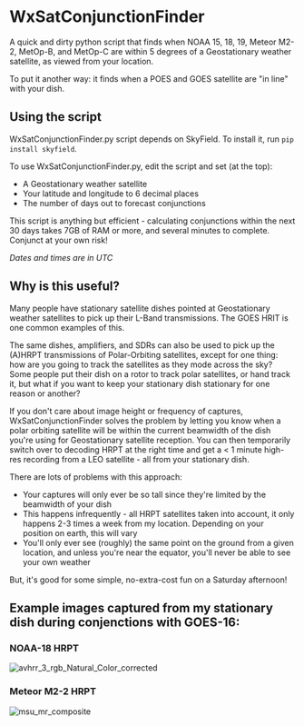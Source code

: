 # WxSatConjunctionFinder
A quick and dirty python script that finds when NOAA 15, 18, 19, Meteor M2-2, MetOp-B, and MetOp-C are within 5 degrees of a Geostationary weather satellite, as viewed from your location.

To put it another way: it finds when a POES and GOES satellite are "in line" with your dish.

## Using the script
WxSatConjunctionFinder.py script depends on SkyField. To install it, run `pip install skyfield`.

To use WxSatConjunctionFinder.py, edit the script and set (at the top): 

- A Geostationary weather satellite
- Your latitude and longitude to 6 decimal places
- The number of days out to forecast conjunctions

This script is anything but efficient - calculating conjunctions within the next 30 days takes 7GB of RAM or more, and several minutes to complete. Conjunct at your own risk!

*Dates and times are in UTC*

## Why is this useful?
Many people have stationary satellite dishes pointed at Geostationary weather satellites to pick up their L-Band transmissions. The GOES HRIT is one common examples of this.

The same dishes, amplifiers, and SDRs can also be used to pick up the (A)HRPT transmissions of Polar-Orbiting satellites, except for one thing: how are you going to track the satellites as they mode across the sky? Some people put their dish on a rotor to track polar satellites, or hand track it, but what if you want to keep your stationary dish stationary for one reason or another?

If you don't care about image height or frequency of captures, WxSatConjunctionFinder solves the problem by letting you know when a polar orbiting satellite will be within the current beamwidth of the dish you're using for Geostationary satellite reception. You can then temporarily switch over to decoding HRPT at the right time and get a < 1 minute high-res recording from a LEO satellite - all from your stationary dish.

There are lots of problems with this approach:
- Your captures will only ever be so tall since they're limited by the beamwidth of your dish
- This happens infrequently - all HRPT satellites taken into account, it only happens 2-3 times a week from my location. Depending on your position on earth, this will vary
- You'll only ever see (roughly) the same point on the ground from a given location, and unless you're near the equator, you'll never be able to see your own weather

But, it's good for some simple, no-extra-cost fun on a Saturday afternoon!

## Example images captured from my stationary dish during conjenctions with GOES-16:

### NOAA-18 HRPT
![avhrr_3_rgb_Natural_Color_corrected](https://user-images.githubusercontent.com/24253715/215290038-b0a23c2f-c899-4b56-a928-272b5f16337c.png)

### Meteor M2-2 HRPT
![msu_mr_composite](https://user-images.githubusercontent.com/24253715/215290073-d4cfdad6-474f-40b4-a7ae-a9e71ea309a0.png)
